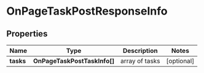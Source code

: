 # OnPageTaskPostResponseInfo

## Properties

| Name | Type | Description | Notes |
|------------ | ------------- | ------------- | -------------|
**tasks** | **OnPageTaskPostTaskInfo[]** | array of tasks |[optional]|